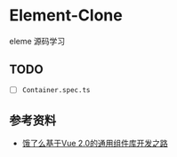 # Element-Clone

eleme 源码学习

## TODO
- [ ] `Container.spec.ts`


## 参考资料
- [饿了么基于Vue 2.0的通用组件库开发之路](https://mp.weixin.qq.com/s?__biz=MzUxMzcxMzE5Ng==&mid=2247485729&amp;idx=1&amp;sn=a32c634396d6e97659aa2c4160588fae&source=41#wechat_redirect)